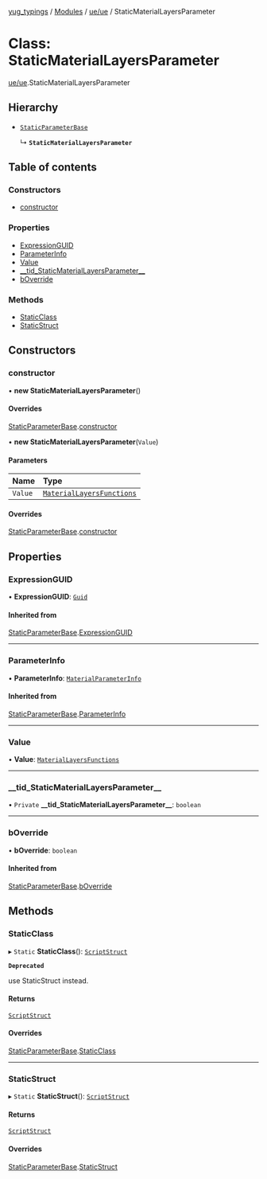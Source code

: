 [yug_typings](../README.md) / [Modules](../modules.md) / [ue/ue](../modules/ue_ue.md) / StaticMaterialLayersParameter

# Class: StaticMaterialLayersParameter

[ue/ue](../modules/ue_ue.md).StaticMaterialLayersParameter

## Hierarchy

- [`StaticParameterBase`](ue_ue.StaticParameterBase.md)

  ↳ **`StaticMaterialLayersParameter`**

## Table of contents

### Constructors

- [constructor](ue_ue.StaticMaterialLayersParameter.md#constructor)

### Properties

- [ExpressionGUID](ue_ue.StaticMaterialLayersParameter.md#expressionguid)
- [ParameterInfo](ue_ue.StaticMaterialLayersParameter.md#parameterinfo)
- [Value](ue_ue.StaticMaterialLayersParameter.md#value)
- [\_\_tid\_StaticMaterialLayersParameter\_\_](ue_ue.StaticMaterialLayersParameter.md#__tid_staticmateriallayersparameter__)
- [bOverride](ue_ue.StaticMaterialLayersParameter.md#boverride)

### Methods

- [StaticClass](ue_ue.StaticMaterialLayersParameter.md#staticclass)
- [StaticStruct](ue_ue.StaticMaterialLayersParameter.md#staticstruct)

## Constructors

### constructor

• **new StaticMaterialLayersParameter**()

#### Overrides

[StaticParameterBase](ue_ue.StaticParameterBase.md).[constructor](ue_ue.StaticParameterBase.md#constructor)

• **new StaticMaterialLayersParameter**(`Value`)

#### Parameters

| Name | Type |
| :------ | :------ |
| `Value` | [`MaterialLayersFunctions`](ue_ue.MaterialLayersFunctions.md) |

#### Overrides

[StaticParameterBase](ue_ue.StaticParameterBase.md).[constructor](ue_ue.StaticParameterBase.md#constructor)

## Properties

### ExpressionGUID

• **ExpressionGUID**: [`Guid`](ue_ue_s.Guid.md)

#### Inherited from

[StaticParameterBase](ue_ue.StaticParameterBase.md).[ExpressionGUID](ue_ue.StaticParameterBase.md#expressionguid)

___

### ParameterInfo

• **ParameterInfo**: [`MaterialParameterInfo`](ue_ue.MaterialParameterInfo.md)

#### Inherited from

[StaticParameterBase](ue_ue.StaticParameterBase.md).[ParameterInfo](ue_ue.StaticParameterBase.md#parameterinfo)

___

### Value

• **Value**: [`MaterialLayersFunctions`](ue_ue.MaterialLayersFunctions.md)

___

### \_\_tid\_StaticMaterialLayersParameter\_\_

• `Private` **\_\_tid\_StaticMaterialLayersParameter\_\_**: `boolean`

___

### bOverride

• **bOverride**: `boolean`

#### Inherited from

[StaticParameterBase](ue_ue.StaticParameterBase.md).[bOverride](ue_ue.StaticParameterBase.md#boverride)

## Methods

### StaticClass

▸ `Static` **StaticClass**(): [`ScriptStruct`](ue_ue.ScriptStruct.md)

**`Deprecated`**

use StaticStruct instead.

#### Returns

[`ScriptStruct`](ue_ue.ScriptStruct.md)

#### Overrides

[StaticParameterBase](ue_ue.StaticParameterBase.md).[StaticClass](ue_ue.StaticParameterBase.md#staticclass)

___

### StaticStruct

▸ `Static` **StaticStruct**(): [`ScriptStruct`](ue_ue.ScriptStruct.md)

#### Returns

[`ScriptStruct`](ue_ue.ScriptStruct.md)

#### Overrides

[StaticParameterBase](ue_ue.StaticParameterBase.md).[StaticStruct](ue_ue.StaticParameterBase.md#staticstruct)
